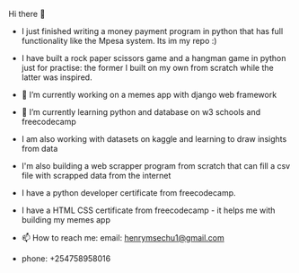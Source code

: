   Hi there 👋
- I just finished writing a money payment program in python that has full functionality like the Mpesa system. Its im my repo :)
- I have built a rock paper scissors game and a hangman game in python just for practise: the former I built on my own from scratch while the latter was inspired.

- 🔭 I’m currently working on a memes app with django web framework
- 🌱 I’m currently learning python and database on w3 schools and freecodecamp
- I am also working with datasets on kaggle and learning to draw insights from data
- I'm also building a web scrapper program from scratch that can fill a csv file with scrapped data from the internet

- I have a python developer certificate from freecodecamp.
- I have a HTML CSS certificate from freecodecamp - it helps me with building my memes app
- 📫 How to reach me: email: henrymsechu1@gmail.com
- phone: +254758958016
